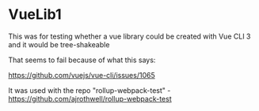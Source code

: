 # VueLib1
This was for testing whether a vue library could be created with Vue CLI 3 and it would be tree-shakeable

That seems to fail because of what this says:

https://github.com/vuejs/vue-cli/issues/1065

It was used with the repo "rollup-webpack-test" - https://github.com/ajrothwell/rollup-webpack-test
